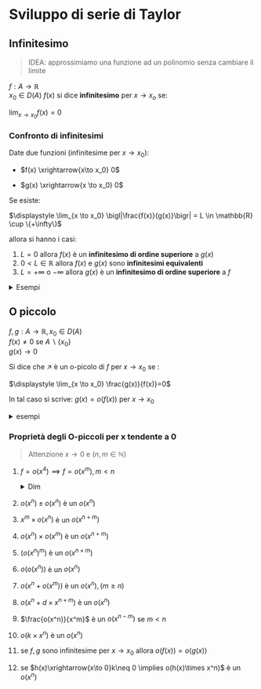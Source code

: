 # Sviluppo di serie di Taylor


## Infinitesimo

> IDEA: approssimiamo una funzione ad un polinomio senza cambiare il limite

$f:A\to\mathbb{R}$  
$x_0 \in D(A)$
$f(x)$ si dice **infinitesimo** per $x\to x_o$ se:

$\displaystyle \lim_{x \to x_0} f(x) =0$


### Confronto di infinitesimi

Date due funzioni (infinitesime per $x\to x_0$):
- $f(x)  \xrightarrow{x\to x_0} 0$

- $g(x) \xrightarrow{x \to x_0} 0$


Se esiste:   

$\displaystyle \lim_{x \to x_0} \bigl|\frac{f(x)}{g(x)}\bigr| = L \in \mathbb{R} \cup \{+\infty\}$

allora si hanno i casi:  

1. $L=0$ allora $f(x)$ è un **infinitesimo di ordine superiore** a $g(x)$
2. $0 < L \in \mathbb{R}$ allora $f(x)$ e $g(x)$ sono **infinitesimi equivalenti**
3. $L= +\infty$ o $-\infty$ allora $g(x)$ è un **infinitesimo di ordine superiore** a $f$


<details>
<summary>
Esempi
</summary>

![](vx_images/205564121192423.png)
![](vx_images/18654627283136.png)

</details>

## O piccolo

$f,g: A \to \mathbb{R}, x_0 \in D(A)$  
$f(x)\neq 0$ se $A \backslash \{x_0\}$  
$g(x) \to 0$

Si dice che $\nearrow$ è un o-picolo di $f$ per $x \to x_0$ se :

$\displaystyle \lim_{x \to x_0} \frac{g(x)}{f(x)}=0$ 


In tal caso si scrive: $g(x)=o(f(x))$ per $x \to x_0$

<details>
<summary>
esempi
</summary>

![](vx_images/262344853876896.png)

altri esempi dopo pag 11 [pdf](https://virtuale.unibo.it/pluginfile.php/1078465/mod_resource/content/1/25%20Novembre%202021.pdf)
</details>


### Proprietà degli O-piccoli per x tendente a 0

>Attenzione $x \to 0$ e $(n,m \in \mathbb{N})$

1. $f= o(x^4)\implies f=o(x^m), m<n$
    <details>
    <summary> Dim </summary> 
    
    ![](vx_images/440687388363129.png) </details>

2. $o(x^n)\pm o(x^n)$ è un $o(x^n)$
3. $x^m\times o(x^n)$ è un $o(x^{n+m})$
4. $o(x^n)\times o(x^m)$ è un $o(x^{n+m})$
5. $(o(x^n)^m)$ è un $o(x^{n\times m})$
6. $o(o(x^n))$ è un $o(x^n)$
7. $o(x^n+o(x^m))$ è un $o(x^n), (m\ge n)$ 
8. $o(x^n+d\times x^{n+m})$ è un $o(x^n)$
9. $\frac{o(x^n)}{x^m}$ è un $o(x^{n-m})$ se $m<n$
10. $o(k\times x^n)$ è un $o(x^n)$
11. se $f,g$ sono infinitesime per $x\to x_0$ allora $o(f(x))=o(g(x))$
12. se $h(x)\xrightarrow{x\to 0}k\neq 0 \implies o(h(x)\times x^n)$ è un $o(x^n)$






